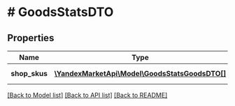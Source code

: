 # # GoodsStatsDTO

## Properties

Name | Type | Description | Notes
------------ | ------------- | ------------- | -------------
**shop_skus** | [**\YandexMarketApi\Model\GoodsStatsGoodsDTO[]**](GoodsStatsGoodsDTO.md) | Список товаров. |

[[Back to Model list]](../../README.md#models) [[Back to API list]](../../README.md#endpoints) [[Back to README]](../../README.md)
